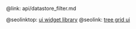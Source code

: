 @link: api/datastore_filter.md

@seolinktop: [ui widget library](https://webix.com)
@seolink: [tree grid ui](https://webix.com/widget/treetable/)